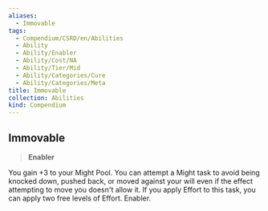 ```yaml
---
aliases:
  - Immovable
tags:
  - Compendium/CSRD/en/Abilities
  - Ability
  - Ability/Enabler
  - Ability/Cost/NA
  - Ability/Tier/Mid
  - Ability/Categories/Cure
  - Ability/Categories/Meta
title: Immovable
collection: Abilities
kind: Compendium
---
```

## Immovable  
>**Enabler**
  
You gain +3 to your Might Pool. You can attempt a Might task to avoid being knocked down, pushed back, or moved against your will even if the effect attempting to move you doesn't allow it. If you apply Effort to this task, you can apply two free levels of Effort. Enabler.